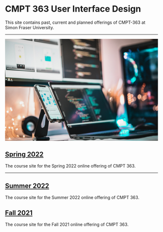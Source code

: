 <h1> CMPT 363 User Interface Design </h1>

This site contains past, current and planned offerings of CMPT-363 at Simon Fraser University.

---

![CMPT-363 Hub](assets/images/firos-nv-Z2c6ounF-iE-unsplash.jpg ':class=banner-tall-image')

## [Spring 2022](221/home.md)
The course site for the Spring 2022 online offering of CMPT 363.

---

## [Summer 2022](222/home.md)
The course site for the Summer 2022 online offering of CMPT 363.

## [Fall 2021](213/home.md)
The course site for the Fall 2021 online offering of CMPT 363.
